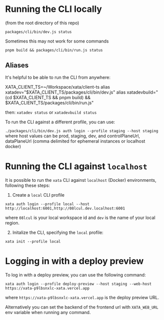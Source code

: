 # Running the CLI locally

(from the root directory of this repo)

`packages/cli/bin/dev.js status`

Sometimes this may not work for some commands

`pnpm build && packages/cli/bin/run.js status`

## Aliases

It's helpful to be able to run the CLI from anywhere:

XATA_CLIENT_TS=~/Workspace/xata/client-ts
alias xatadev="$XATA_CLIENT_TS/packages/cli/bin/dev.js"
alias xatadevbuild="(cd $XATA_CLIENT_TS && pnpm build) && $XATA_CLIENT_TS/packages/cli/bin/run.js"

then: `xatadev status` or `xatadevbuild status`

To run the CLI against a different profile, you can use:

`./packages/cli/bin/dev.js auth login --profile staging --host staging` where host values can be prod, staging, dev, and controlPlaneUrl, dataPlaneUrl (comma delimited for ephemeral instances or localhost docker)

# Running the CLI against `localhost`

It is possible to run the `xata` CLI against `localhost` (Docker) environments, following these steps:

1. Create a `local` CLI profile

```
xata auth login --profile local --host http://localhost:6001,http://08lcul.dev.localhost:6001
```

where `08lcul` is your local workspace id and `dev` is the name of your local region.

2. Initalize the CLI, specifying the `local` profile:

```
xata init --profile local
```

# Logging in with a deploy preview

To log in with a deploy preview, you can use the following command:

```
xata auth login --profile deploy-preview --host staging --web-host https://xata-p9lbsnxlc-xata.vercel.app
```

where `https://xata-p9lbsnxlc-xata.vercel.app` is the deploy preview URL.

Alternatively you can set the backend of the frontend url with `XATA_WEB_URL` env variable when running any command.
